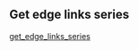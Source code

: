 ## Get edge links series

[get_edge_links_series](../../clients/velocloud_client/get_edge_links_series.md)